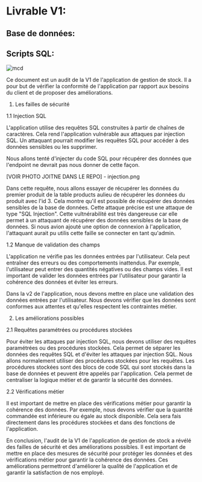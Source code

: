 # Livrable V1:


## Base de données:


## Scripts SQL:

![mcd](https://github.com/user-attachments/assets/deaa384d-bf74-4d78-9c73-3487e22ae340)












Ce document est un audit de la V1 de l'application de gestion de stock. Il a pour but de vérifier la conformité de l'application par rapport aux besoins du client et de proposer des améliorations.

1. Les failles de sécurité

1.1 Injection SQL

L'application utilise des requêtes SQL construites à partir de chaînes de caractères. Cela rend l'application vulnérable aux attaques par injection SQL. Un attaquant pourrait modifier les requêtes SQL pour accéder à des données sensibles ou les supprimer.

Nous allons tenté d'injecter du code SQL pour récupérer des données que l'endpoint ne devrait pas nous donner de cette façon.

[VOIR PHOTO JOITNE DANS LE REPO] - injection.png

Dans cette requête, nous allons essayer de récupérer les données du premier produit de la table products aulieu de récupérer les données du produit avec l'id 3.
Cela montre qu'il est possible de récupérer des données sensibles de la base de données. Cette attaque précise est une attaque de type "SQL Injection".
Cette vultnérabilité est très dangereuse car elle permet à un attaquant de récupérer des données sensibles de la base de données.
Si nous avion ajouté une option de connexion à l'application, l'attaquant aurait pu utilis cette faille se connecter en tant qu'admin.

1.2 Manque de validation des champs

L'application ne vérifie pas les données entrées par l'utilisateur. Cela peut entraîner des erreurs ou des comportements inattendus. Par exemple, l'utilisateur peut entrer des quantités négatives ou des champs vides.
Il est important de valider les données entrées par l'utilisateur pour garantir la cohérence des données et éviter les erreurs.

Dans la v2 de l'application, nous devons mettre en place une validation des données entrées par l'utilisateur. Nous devons vérifier que les données sont conformes aux attentes et qu'elles respectent les contraintes métier.

2. Les améliorations possibles

2.1 Requêtes paramétrées ou procédures stockées

Pour éviter les attaques par injection SQL, nous devons utiliser des requêtes paramétrées ou des procédures stockées. Cela permet de séparer les données des requêtes SQL et d'éviter les attaques par injection SQL.
Nous allons normalement utiliser des procédures stockées pour les requêtes.
Les procédures stockées sont des blocs de code SQL qui sont stockés dans la base de données et peuvent être appelés par l'application. Cela permet de centraliser la logique métier et de garantir la sécurité des données.

2.2 Vérifications métier

Il est important de mettre en place des vérifications métier pour garantir la cohérence des données. Par exemple, nous devons vérifier que la quantité commandée est inférieure ou égale au stock disponible.
Cela sera fais directement dans les procédures stockées et dans des fonctions de l'application.

En conclusion, l'audit de la V1 de l'application de gestion de stock a révélé des failles de sécurité et des améliorations possibles. Il est important de mettre en place des mesures de sécurité pour protéger les données et des vérifications métier pour garantir la cohérence des données. Ces améliorations permettront d'améliorer la qualité de l'application et de garantir la satisfaction de nos employé.
